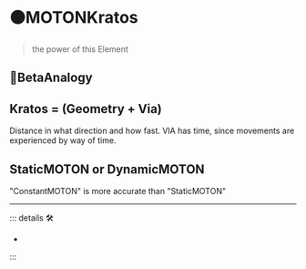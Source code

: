 # 🟠<motor>MOTONKratos</motor>

> the power of this Element
>
## 🔷<beta>BetaAnalogy</beta>

## Kratos = (Geometry + Via)

Distance in what direction and how fast. VIA has time, since movements are experienced by way of time.

## StaticMOTON or DynamicMOTON

"ConstantMOTON" is more accurate than "StaticMOTON"

---

<!-- =================================================== -->
<!-- =================================================== -->
<!-- =================================================== -->
<!-- =================================================== -->
<!-- =================================================== -->
::: details 🛠

-

:::
